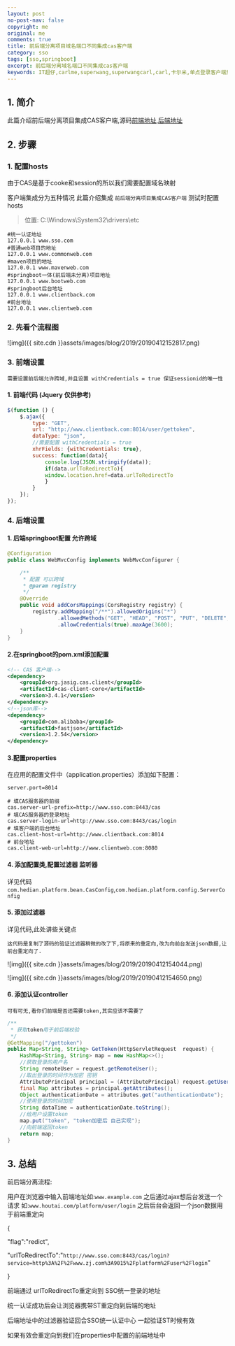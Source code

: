 ```yaml
---
layout: post
no-post-nav: false 
copyright: me
original: me
comments: true
title: 前后端分离项目域名端口不同集成cas客户端
category: sso
tags: [sso,springboot]
excerpt: 前后端分离域名端口不同集成cas客户端
keywords: IT超仔,carlme,superwang,superwangcarl,carl,卡尔米,单点登录客户端集成,cas,client,springboot,前后端分离
---
```


## 1. 简介

此篇介绍前后端分离项目集成CAS客户端,源码[前端地址](https://github.com/SuperWangCarl/cas-clie,nt/tree/master/sso-client-springbook-head),[后端地址](https://github.com/SuperWangCarl/cas-client/tree/master/sso-client-springboot-back)

## 2. 步骤

### 1. 配置hosts

由于CAS是基于cooke和session的所以我们需要配置域名映射

客户端集成分为五种情况 此篇介绍集成 `前后端分离项目集成CAS客户端`
测试时配置hosts

> 位置: C:\Windows\System32\drivers\etc

```shell
#统一认证地址
127.0.0.1 www.sso.com
#普通web项目的地址
127.0.0.1 www.commonweb.com
#maven项目的地址
127.0.0.1 www.mavenweb.com
#springboot一体(前后端未分离)项目地址
127.0.0.1 www.bootweb.com
#springboot后台地址
127.0.0.1 www.clientback.com
#前台地址
127.0.0.1 www.clientweb.com
```

### 2. 先看个流程图

![img]({{ site.cdn }}assets/images/blog/2019/20190412152817.png)

### 3. 前端设置

`需要设置前后端允许跨域,并且设置 withCredentials = true 保证sessionid的唯一性`

#### 1. 前端代码 (Jquery 仅供参考)

```javascript
$(function () {
    $.ajax({
        type: "GET",
        url: "http://www.clientback.com:8014/user/gettoken",
        dataType: "json",
		//需要配置 withCredentials = true
		xhrFields: {withCredentials: true},
        success: function(data){
			console.log(JSON.stringify(data));
			if(data.urlToRedirectTo){
			window.location.href=data.urlToRedirectTo
			}
        }
    });
});
```

### 4. 后端设置

#### 1. 后端springboot配置 允许跨域

```java
@Configuration
public class WebMvcConfig implements WebMvcConfigurer {

	/**
	 * 配置 可以跨域
	 * @param registry
	 */
	@Override
	public void addCorsMappings(CorsRegistry registry) {
		registry.addMapping("/**").allowedOrigins("*")
				.allowedMethods("GET", "HEAD", "POST", "PUT", "DELETE", "OPTIONS")
				.allowCredentials(true).maxAge(3600);
	}
}
```

#### 2.在springboot的pom.xml添加配置

```xml
<!-- CAS 客户端-->
<dependency>
    <groupId>org.jasig.cas.client</groupId>
    <artifactId>cas-client-core</artifactId>
    <version>3.4.1</version>
</dependency>
<!--json库-->
<dependency>
    <groupId>com.alibaba</groupId>
    <artifactId>fastjson</artifactId>
    <version>1.2.54</version>
</dependency>
```

#### 3.配置properties

在应用的配置文件中（application.properties）添加如下配置：

```properties
server.port=8014

# 填CAS服务器的前缀
cas.server-url-prefix=http://www.sso.com:8443/cas
# 填CAS服务器的登录地址
cas.server-login-url=http://www.sso.com:8443/cas/login
# 填客户端的后台地址
cas.client-host-url=http://www.clientback.com:8014
# 前台地址
cas.client-web-url=http://www.clientweb.com:8080
```

#### 4. 添加配置类,配置过滤器 监听器

详见代码`com.hedian.platform.bean.CasConfig`,`com.hedian.platform.config.ServerConfig`

#### 5. 添加过滤器

详见代码,此处讲些关键点

`这代码是复制了源码的验证过滤器稍微的改了下,将原来的重定向,改为向前台发送json数据,让前台重定向了.`

![img]({{ site.cdn }}assets/images/blog/2019/20190412154044.png)

![img]({{ site.cdn }}assets/images/blog/2019/20190412154650.png)

#### 6. 添加认证controller

`可有可无,看你们前端是否还需要token,其实应该不需要了`

```java
/**
 * 获取token用于前后端校验
 */
@GetMapping("/gettoken")
public Map<String, String> GetToken(HttpServletRequest  request) {
	HashMap<String, String> map = new HashMap<>();
	//获取登录的用户名
	String remoteUser = request.getRemoteUser();
	//取出登录的时间作为加密 密钥
	AttributePrincipal principal = (AttributePrincipal) request.getUserPrincipal();
	final Map attributes = principal.getAttributes();
	Object authenticationDate = attributes.get("authenticationDate");
	//使用登录的时间加密
	String dataTime = authenticationDate.toString();
	//给用户设置token
	map.put("token", "token加密后 自己实现");
	//向前端返回token
	return map;
}
```

## 3. 总结

前后端分离流程:

用户在浏览器中输入前端地址如:`www.example.com` 之后通过ajax想后台发送一个请求 如:`www.houtai.com/platform/user/login` 之后后台会返回一个json数据用于前端重定向

{

"flag":"redict",

"urlToRedirectTo":"`http://www.sso.com:8443/cas/login?service=http%3A%2F%2Fwww.zj.com%3A9015%2Fplatform%2Fuser%2Flogin`"

}

前端通过 urlToRedirectTo重定向到 SSO统一登录的地址

统一认证成功后会让浏览器携带ST重定向到后端的地址

后端地址中的过滤器验证回合SSO统一认证中心 一起验证ST时候有效

如果有效会重定向到我们在properties中配置的前端地址中